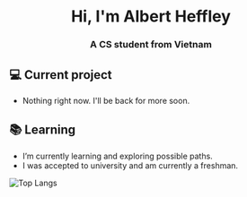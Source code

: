 <h1 align="center">Hi, I'm Albert Heffley</h1>
<h3 align="center">A CS student from Vietnam</h3>

## 💻 Current project
- Nothing right now. I'll be back for more soon.

## 📚 Learning
- I’m currently learning and exploring possible paths.
- I was accepted to university and am currently a freshman.

![Top Langs](https://github-readme-stats.vercel.app/api/top-langs/?username=thaitri2005&layout=compact)
